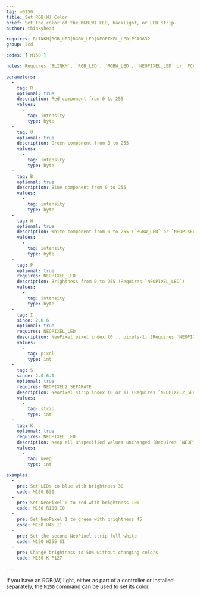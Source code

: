 ```yaml
---
tag: m0150
title: Set RGB(W) Color
brief: Set the color of the RGB(W) LED, backlight, or LED strip.
author: thinkyhead

requires: BLINKM|RGB_LED|RGBW_LED|NEOPIXEL_LED|PCA9632
group: lcd

codes: [ M150 ]

notes: Requires `BLINKM`, `RGB_LED`, `RGBW_LED`, `NEOPIXEL_LED` or `PCA9632`.

parameters:
  -
    tag: R
    optional: true
    description: Red component from 0 to 255
    values:
      -
        tag: intensity
        type: byte
  -
    tag: U
    optional: true
    description: Green component from 0 to 255
    values:
      -
        tag: intensity
        type: byte
  -
    tag: B
    optional: true
    description: Blue component from 0 to 255
    values:
      -
        tag: intensity
        type: byte
  -
    tag: W
    optional: true
    description: White component from 0 to 255 (`RGBW_LED` or `NEOPIXEL_LED` only)
    values:
      -
        tag: intensity
        type: byte
  -
    tag: P
    optional: true
    requires: NEOPIXEL_LED
    description: Brightness from 0 to 255 (Requires `NEOPIXEL_LED`)
    values:
      -
        tag: intensity
        type: byte
  -
    tag: I
    since: 2.0.6
    optional: true
    requires: NEOPIXEL_LED
    description: NeoPixel pixel index (0 .. pixels-1) (Requires `NEOPIXEL_LED`)
    values:
      -
        tag: pixel
        type: int
  -
    tag: S
    since: 2.0.6.1
    optional: true
    requires: NEOPIXEL2_SEPARATE
    description: NeoPixel strip index (0 or 1) (Requires `NEOPIXEL2_SEPARATE`)
    values:
      -
        tag: strip
        type: int
  -
    tag: K
    optional: true
    requires: NEOPIXEL_LED
    description: Keep all unspecified values unchanged (Requires `NEOPIXEL_LED`)
    values:
      -
        tag: keep
        type: int

examples:
  -
    pre: Set LEDs to blue with brightness 30
    code: M150 B30
  -
    pre: Set NeoPixel 0 to red with brightness 100
    code: M150 R100 I0
  -
    pre: Set NeoPixel 1 to green with brightness 45
    code: M150 U45 I1
  -
    pre: Set the second NeoPixel strip full white
    code: M150 W255 S1
  -
    pre: Change brightness to 50% without changing colors
    code: M150 K P127

---
```


If you have an RGB(W) light, either as part of a controller or installed separately, the [`M150`](/docs/gcode/M150.html) command can be used to set its color.
